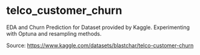 # telco_customer_churn
EDA and Churn Prediction for Dataset provided by Kaggle. Experimenting with Optuna and resampling methods.

Source: https://www.kaggle.com/datasets/blastchar/telco-customer-churn
